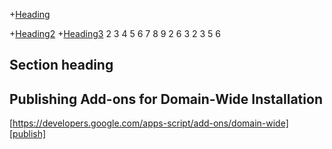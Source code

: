 +[Heading](#publishing-add-ons-for-domain-wide-installation)

+[Heading2](#section-i-want)
+[Heading3](#section-i-want)
2
3
4
5
6
7
8
9
2
6
3
2
3
5
6


## Section heading
## Publishing Add-ons for Domain-Wide Installation
[https://developers.google.com/apps-script/add-ons/domain-wide][publish]
